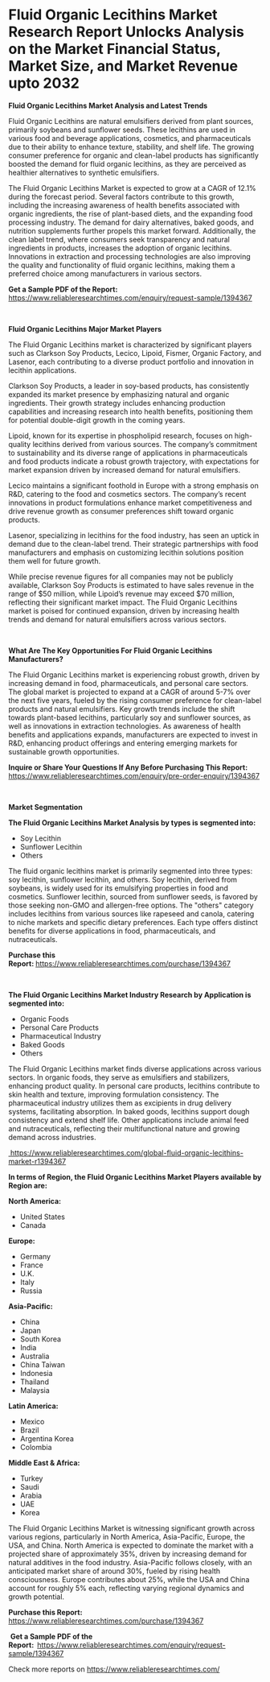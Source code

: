 <p><h1>Fluid Organic Lecithins Market Research Report Unlocks Analysis on the Market Financial Status, Market Size, and Market Revenue upto 2032</h1></p><p><strong>Fluid Organic Lecithins Market Analysis and Latest Trends</strong></p>
<p><p>Fluid Organic Lecithins are natural emulsifiers derived from plant sources, primarily soybeans and sunflower seeds. These lecithins are used in various food and beverage applications, cosmetics, and pharmaceuticals due to their ability to enhance texture, stability, and shelf life. The growing consumer preference for organic and clean-label products has significantly boosted the demand for fluid organic lecithins, as they are perceived as healthier alternatives to synthetic emulsifiers.</p><p>The Fluid Organic Lecithins Market is expected to grow at a CAGR of 12.1% during the forecast period. Several factors contribute to this growth, including the increasing awareness of health benefits associated with organic ingredients, the rise of plant-based diets, and the expanding food processing industry. The demand for dairy alternatives, baked goods, and nutrition supplements further propels this market forward. Additionally, the clean label trend, where consumers seek transparency and natural ingredients in products, increases the adoption of organic lecithins. Innovations in extraction and processing technologies are also improving the quality and functionality of fluid organic lecithins, making them a preferred choice among manufacturers in various sectors.</p></p>
<p><strong>Get a Sample PDF of the Report:&nbsp;</strong> <a href="https://www.reliableresearchtimes.com/enquiry/request-sample/1394367?utm_campaign=2627&utm_medium=2&utm_source=Github&utm_content=ia&utm_term=22032025&utm_id=fluid-organic-lecithins">https://www.reliableresearchtimes.com/enquiry/request-sample/1394367</a></p>
<p>&nbsp;</p>
<p><strong>Fluid Organic Lecithins Major Market Players</strong></p>
<p><p>The Fluid Organic Lecithins market is characterized by significant players such as Clarkson Soy Products, Lecico, Lipoid, Fismer, Organic Factory, and Lasenor, each contributing to a diverse product portfolio and innovation in lecithin applications. </p><p>Clarkson Soy Products, a leader in soy-based products, has consistently expanded its market presence by emphasizing natural and organic ingredients. Their growth strategy includes enhancing production capabilities and increasing research into health benefits, positioning them for potential double-digit growth in the coming years.</p><p>Lipoid, known for its expertise in phospholipid research, focuses on high-quality lecithins derived from various sources. The company’s commitment to sustainability and its diverse range of applications in pharmaceuticals and food products indicate a robust growth trajectory, with expectations for market expansion driven by increased demand for natural emulsifiers.</p><p>Lecico maintains a significant foothold in Europe with a strong emphasis on R&D, catering to the food and cosmetics sectors. The company’s recent innovations in product formulations enhance market competitiveness and drive revenue growth as consumer preferences shift toward organic products.</p><p>Lasenor, specializing in lecithins for the food industry, has seen an uptick in demand due to the clean-label trend. Their strategic partnerships with food manufacturers and emphasis on customizing lecithin solutions position them well for future growth.</p><p>While precise revenue figures for all companies may not be publicly available, Clarkson Soy Products is estimated to have sales revenue in the range of $50 million, while Lipoid’s revenue may exceed $70 million, reflecting their significant market impact. The Fluid Organic Lecithins market is poised for continued expansion, driven by increasing health trends and demand for natural emulsifiers across various sectors.</p></p>
<p>&nbsp;</p>
<p><strong>What Are The Key Opportunities For Fluid Organic Lecithins Manufacturers?</strong></p>
<p><p>The Fluid Organic Lecithins market is experiencing robust growth, driven by increasing demand in food, pharmaceuticals, and personal care sectors. The global market is projected to expand at a CAGR of around 5-7% over the next five years, fueled by the rising consumer preference for clean-label products and natural emulsifiers. Key growth trends include the shift towards plant-based lecithins, particularly soy and sunflower sources, as well as innovations in extraction technologies. As awareness of health benefits and applications expands, manufacturers are expected to invest in R&D, enhancing product offerings and entering emerging markets for sustainable growth opportunities.</p></p>
<p><strong>Inquire or Share Your Questions If Any Before Purchasing This Report:</strong> <a href="https://www.reliableresearchtimes.com/enquiry/pre-order-enquiry/1394367?utm_campaign=2627&utm_medium=2&utm_source=Github&utm_content=ia&utm_term=22032025&utm_id=fluid-organic-lecithins">https://www.reliableresearchtimes.com/enquiry/pre-order-enquiry/1394367</a></p>
<p>&nbsp;</p>
<p><strong>Market Segmentation</strong></p>
<p><strong>The Fluid Organic Lecithins Market Analysis by types is segmented into:</strong></p>
<p><ul><li>Soy Lecithin</li><li>Sunflower Lecithin</li><li>Others</li></ul></p>
<p><p>The fluid organic lecithins market is primarily segmented into three types: soy lecithin, sunflower lecithin, and others. Soy lecithin, derived from soybeans, is widely used for its emulsifying properties in food and cosmetics. Sunflower lecithin, sourced from sunflower seeds, is favored by those seeking non-GMO and allergen-free options. The "others" category includes lecithins from various sources like rapeseed and canola, catering to niche markets and specific dietary preferences. Each type offers distinct benefits for diverse applications in food, pharmaceuticals, and nutraceuticals.</p></p>
<p><strong>Purchase this Report:&nbsp;</strong><a href="https://www.reliableresearchtimes.com/purchase/1394367?utm_campaign=2627&utm_medium=2&utm_source=Github&utm_content=ia&utm_term=22032025&utm_id=fluid-organic-lecithins">https://www.reliableresearchtimes.com/purchase/1394367</a></p>
<p>&nbsp;</p>
<p><strong>The Fluid Organic Lecithins Market Industry Research by Application is segmented into:</strong></p>
<p><ul><li>Organic Foods</li><li>Personal Care Products</li><li>Pharmaceutical Industry</li><li>Baked Goods</li><li>Others</li></ul></p>
<p><p>The Fluid Organic Lecithins market finds diverse applications across various sectors. In organic foods, they serve as emulsifiers and stabilizers, enhancing product quality. In personal care products, lecithins contribute to skin health and texture, improving formulation consistency. The pharmaceutical industry utilizes them as excipients in drug delivery systems, facilitating absorption. In baked goods, lecithins support dough consistency and extend shelf life. Other applications include animal feed and nutraceuticals, reflecting their multifunctional nature and growing demand across industries.</p></p>
<p><a href="https://www.reliableresearchtimes.com/global-fluid-organic-lecithins-market-r1394367?utm_campaign=2627&utm_medium=2&utm_source=Github&utm_content=ia&utm_term=22032025&utm_id=fluid-organic-lecithins">&nbsp;https://www.reliableresearchtimes.com/global-fluid-organic-lecithins-market-r1394367</a></p>
<p><strong>In terms of Region, the Fluid Organic Lecithins Market Players available by Region are:</strong></p>
<p>
    <p> <strong> North America: </strong>
        <ul>
            <li>United States</li>
            <li>Canada</li>
        </ul>
        </p> 
    <p> <strong> Europe: </strong>
        <ul>
            <li>Germany</li>
            <li>France</li>
            <li>U.K.</li>
            <li>Italy</li>
            <li>Russia</li>
        </ul>
        </p> 
    <p> <strong> Asia-Pacific: </strong>
        <ul>
            <li>China</li>
            <li>Japan</li>
            <li>South Korea</li>
            <li>India</li>
            <li>Australia</li>
            <li>China Taiwan</li>
            <li>Indonesia</li>
            <li>Thailand</li>
            <li>Malaysia</li>
        </ul>
        </p> 
    <p> <strong> Latin America: </strong>
        <ul>
            <li>Mexico</li>
            <li>Brazil</li>
            <li>Argentina Korea</li>
            <li>Colombia</li>
        </ul>
        </p> 
    <p> <strong> Middle East & Africa: </strong>
        <ul>
            <li>Turkey</li>
            <li>Saudi</li>
            <li>Arabia</li>
            <li>UAE</li>
            <li>Korea</li>
        </ul>
    </p>
    </p>
<p><p>The Fluid Organic Lecithins Market is witnessing significant growth across various regions, particularly in North America, Asia-Pacific, Europe, the USA, and China. North America is expected to dominate the market with a projected share of approximately 35%, driven by increasing demand for natural additives in the food industry. Asia-Pacific follows closely, with an anticipated market share of around 30%, fueled by rising health consciousness. Europe contributes about 25%, while the USA and China account for roughly 5% each, reflecting varying regional dynamics and growth potential.</p></p>
<p><strong>Purchase this Report: </strong><a href="https://www.reliableresearchtimes.com/purchase/1394367?utm_campaign=2627&utm_medium=2&utm_source=Github&utm_content=ia&utm_term=22032025&utm_id=fluid-organic-lecithins">https://www.reliableresearchtimes.com/purchase/1394367</a></p>
<p>&nbsp;<strong>Get a Sample PDF of the Report:&nbsp;&nbsp;</strong><a href="https://www.reliableresearchtimes.com/enquiry/request-sample/1394367?utm_campaign=2627&utm_medium=2&utm_source=Github&utm_content=ia&utm_term=22032025&utm_id=fluid-organic-lecithins">https://www.reliableresearchtimes.com/enquiry/request-sample/1394367</a></p>
<p><strong></strong></p>
<p>Check more reports on <a href="https://www.reliableresearchtimes.com/?utm_campaign=2627&utm_medium=2&utm_source=Github&utm_content=ia&utm_term=22032025&utm_id=fluid-organic-lecithins">https://www.reliableresearchtimes.com/</a></p>